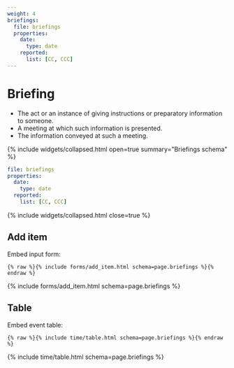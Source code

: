```yaml
---
weight: 4
briefings:
  file: briefings
  properties:
    date:
      type: date
    reported:
      list: [CC, CCC]
---
```


# Briefing

- The act or an instance of giving instructions or preparatory information to someone.
- A meeting at which such information is presented.
- The information conveyed at such a meeting.

{% include widgets/collapsed.html open=true summary="Briefings schema" %}

```yml
file: briefings
properties:
  date:
    type: date
  reported:
    list: [CC, CCC]
```

{% include widgets/collapsed.html close=true %}

## Add item

Embed input form:

```liquid
{% raw %}{% include forms/add_item.html schema=page.briefings %}{% endraw %}
```

{% include forms/add_item.html schema=page.briefings %}

## Table

Embed event table:

```liquid
{% raw %}{% include time/table.html schema=page.briefings %}{% endraw %}
```

{% include time/table.html schema=page.briefings %}

